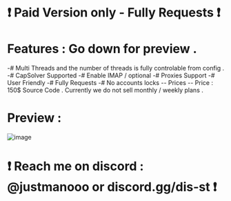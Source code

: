 # ❗ Paid Version only - Fully Requests ❗

# Features :  Go down for preview .
-# Multi Threads and the number of threads is fully controlable from config . 
-# CapSolver Supported
-# Enable IMAP / optional 
-# Proxies Support 
-# User Friendly
-# Fully Requests 
-# No accounts locks 
-- Prices --
Price : 150$ Source Code . 
Currently we do not sell monthly / weekly plans .

# Preview :
![image](https://github.com/Exploited7/outlook-account-creator/assets/143853197/6f66e039-d33f-42ac-b9f3-bcd9df674c4f)

# ❗ Reach me on discord : @justmanooo or discord.gg/dis-st ❗

